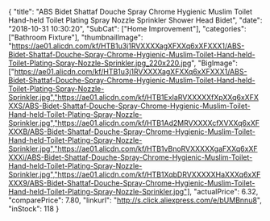 {
	"title": "ABS Bidet Shattaf Douche Spray Chrome Hygienic Muslim Toilet Hand-held Toilet Plating Spray Nozzle Sprinkler Shower Head Bidet",
	"date": "2018-10-31 10:30:20",
	"SubCat": ["Home Improvement"],
	"categories": ["Bathroom Fixture"],
	"thumbnailImage": "https://ae01.alicdn.com/kf/HTB1u3j1RVXXXXagXFXXq6xXFXXX1/ABS-Bidet-Shattaf-Douche-Spray-Chrome-Hygienic-Muslim-Toilet-Hand-held-Toilet-Plating-Spray-Nozzle-Sprinkler.jpg_220x220.jpg",
	"BigImage": ["https://ae01.alicdn.com/kf/HTB1u3j1RVXXXXagXFXXq6xXFXXX1/ABS-Bidet-Shattaf-Douche-Spray-Chrome-Hygienic-Muslim-Toilet-Hand-held-Toilet-Plating-Spray-Nozzle-Sprinkler.jpg","https://ae01.alicdn.com/kf/HTB1ExIaRVXXXXXfXpXXq6xXFXXXS/ABS-Bidet-Shattaf-Douche-Spray-Chrome-Hygienic-Muslim-Toilet-Hand-held-Toilet-Plating-Spray-Nozzle-Sprinkler.jpg","https://ae01.alicdn.com/kf/HTB1Ad2MRVXXXXcfXVXXq6xXFXXXB/ABS-Bidet-Shattaf-Douche-Spray-Chrome-Hygienic-Muslim-Toilet-Hand-held-Toilet-Plating-Spray-Nozzle-Sprinkler.jpg","https://ae01.alicdn.com/kf/HTB1vBnoRVXXXXXgaFXXq6xXFXXXi/ABS-Bidet-Shattaf-Douche-Spray-Chrome-Hygienic-Muslim-Toilet-Hand-held-Toilet-Plating-Spray-Nozzle-Sprinkler.jpg","https://ae01.alicdn.com/kf/HTB1XqbDRVXXXXXHaXXXq6xXFXXX9/ABS-Bidet-Shattaf-Douche-Spray-Chrome-Hygienic-Muslim-Toilet-Hand-held-Toilet-Plating-Spray-Nozzle-Sprinkler.jpg"],
	"actualPrice": 6.32,
	"comparePrice": 7.80,
	"linkurl": "http://s.click.aliexpress.com/e/bUMBnnu8",
	"inStock": 118
}
